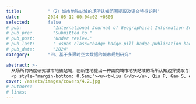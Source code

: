 ```yaml
---
title:          "（2）城市地铁站域的场所认知范围提取及语义特征识别"
date:           2024-05-12 00:04:02 +0800
selected:       false
# pub:            "International Journal of Geographical Information Science (IJGIS)"
# pub_pre:        "Submitted to "
# pub_post:       'Under review.'
# pub_last:       ' <span class="badge badge-pill badge-publication badge-success">Spotlight</span>'
# pub_date:       "2024"
category:       "四、基于多源时空大数据的城市规划研究"

abstract: >-
  从场所的角度研究城市地铁站域，创新性地提出一种面向城市地铁站域的场所认知边界提取与语义特征识别方法。该方法首先利用网页抽取技术从互联网页面搜索量中获取大众对地铁站与周围POI的认知关系强度；然后利用拐点探测技术识别地铁站周围与其认知关系强度显著的POI；最后利用多边形生成技术提取站域认知边界，并引入TF-IDF算法从站域内POI类型分布中提取人们对站域的独特认知语义。该研究将地铁站的交通功能与活动场所特征整合，为城市规划提供了新视角，并有助于增强位置服务及网络地图功能。
  <p style="margin-bottom: 0.5em;"><u><b>Liu K</b></u>, Qiu P, Gao S, et al. Investigating urban metro stations as cognitive places in cities using points of interest[J]. Cities, 2020, 97: 102561.（中科院一区SCI）<a href='https://doi.org/10.1016/j.cities.2019.102561 ' target='_blank'>[paper]</a></p>
cover: /assets/images/covers/4.2.jpg
# authors:
# links:
---
```

